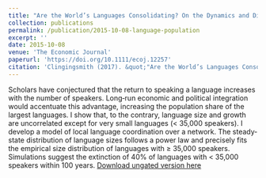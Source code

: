```yaml
---
title: "Are the World’s Languages Consolidating? On the Dynamics and Distribution of Language Population"
collection: publications
permalink: /publication/2015-10-08-language-population
excerpt: ''
date: 2015-10-08
venue: 'The Economic Journal'
paperurl: 'https://doi.org/10.1111/ecoj.12257'
citation: 'Clingingsmith (2017). &quot;"Are the World’s Languages Consolidating? On the Dynamics and Distribution of Language Population&quot; <i>The Economic Journal</i>. 127(599): 143-176.'
---
```

Scholars have conjectured that the return to speaking a language increases with the number of speakers. Long‐run economic and political integration would accentuate this advantage, increasing the population share of the largest languages. I show that, to the contrary, language size and growth are uncorrelated except for very small languages (< 35,000 speakers). I develop a model of local language coordination over a network. The steady‐state distribution of language sizes follows a power law and precisely fits the empirical size distribution of languages with ≥ 35,000 speakers. Simulations suggest the extinction of 40% of languages with < 35,000 speakers within 100 years.
[Download ungated version here](https://osf.io/preprints/socarxiv/et37r/)
